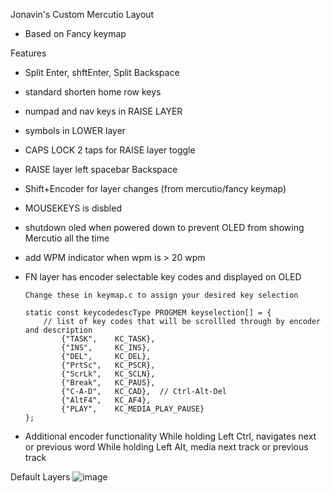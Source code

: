 Jonavin's Custom Mercutio Layout
  - Based on Fancy keymap

Features
  - Split Enter, shftEnter, Split Backspace
  - standard shorten home row keys
  - numpad and nav keys in RAISE LAYER
  - symbols in LOWER layer
  - CAPS LOCK 2 taps for RAISE layer toggle
  - RAISE layer left spacebar Backspace
  - Shift+Encoder for layer changes (from mercutio/fancy keymap)
  - MOUSEKEYS is disbled
  - shutdown oled when powered down to prevent OLED from showing Mercutio all the time
  - add WPM indicator when wpm is > 20 wpm
  
  - FN layer has encoder selectable key codes and displayed on OLED
        
        Change these in keymap.c to assign your desired key selection

        static const keycodedescType PROGMEM keyselection[] = {
            // list of key codes that will be scrollled through by encoder and description
                {"TASK",    KC_TASK},
                {"INS",     KC_INS},
                {"DEL",     KC_DEL},
                {"PrtSc",   KC_PSCR},
                {"ScrLk",   KC_SCLN},
                {"Break",   KC_PAUS},
                {"C-A-D",   KC_CAD},  // Ctrl-Alt-Del
                {"AltF4",   KC_AF4},
                {"PLAY",    KC_MEDIA_PLAY_PAUSE}
        };

  - Additional encoder functionality 
        While holding Left Ctrl, navigates next or previous word
        While holding Left Alt, media next track or previous track


Default Layers
![image](https://user-images.githubusercontent.com/71780717/118902752-4aaf7880-b8e4-11eb-82f4-e5047612ffcf.png)
